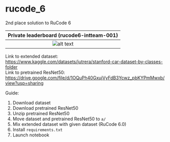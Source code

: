 # rucode_6
2nd place solution to RuCode 6

Private leaderboard  (rucode6-intteam-001)|
:----------------------------------------:|
![alt text](private.jpg)                  |

Link to extended dataset: https://www.kaggle.com/datasets/jutrera/stanford-car-dataset-by-classes-folder </br>
Link to pretrained ResNet50: https://drive.google.com/file/d/1OQuPh40GxujVyFdB3Ycwz_pbKYPmMwxb/view?usp=sharing

Guide:
1. Download dataset
2. Download pretrained ResNet50
3. Unzip pretrained ResNet50
4. Move dataset and pretrained ResNet50 to ```a/```
5. Mix extended dataset with given dataset (RuCode 6.0)
6. Install ```requirements.txt```
7. Launch notebook
